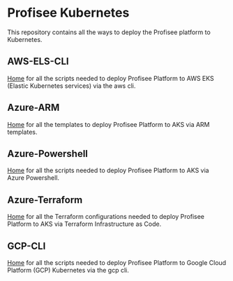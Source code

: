 # **<span class="underline">Profisee Kubernetes</span>**

This repository contains all the ways to deploy the Profisee platform to Kubernetes.

## AWS-ELS-CLI

[Home](https://github.com/profisee/kubernetes/tree/master/AWS-EKS-CLI#deploy-profisee-platform-on-to-aws-elastic-kubernetes-services-eks) for all the scripts needed to deploy Profisee Platform to AWS EKS (Elastic Kubernetes services) via the aws cli.

## Azure-ARM

[Home](https://github.com/profisee/kubernetes/blob/master/Azure-ARM/README.md#deploy-profisee-platform-on-to-aks-using-arm-template) for all the templates to deploy Profisee Platform to AKS via ARM templates.

## Azure-Powershell

[Home](https://github.com/profisee/kubernetes/tree/master/Azure-Powershell#deploy-profisee-platform-to-aks-using-powershell) for all the scripts needed to deploy Profisee Platform to AKS via Azure Powershell.

## Azure-Terraform

[Home](https://github.com/profisee/kubernetes/tree/master/Azure-Terraform#deploy-profisee-platform-to-aks-using-terraform) for all the Terraform configurations needed to deploy Profisee Platform to AKS via Terraform Infrastructure as Code.

## GCP-CLI

[Home](https://github.com/profisee/kubernetes/tree/master/GCP-CLI#deploy-profisee-platform-on-to-google-cloud-platform-gcp-kubernetes) for all the scripts needed to deploy Profisee Platform to Google Cloud Platform (GCP) Kubernetes via the gcp cli.
